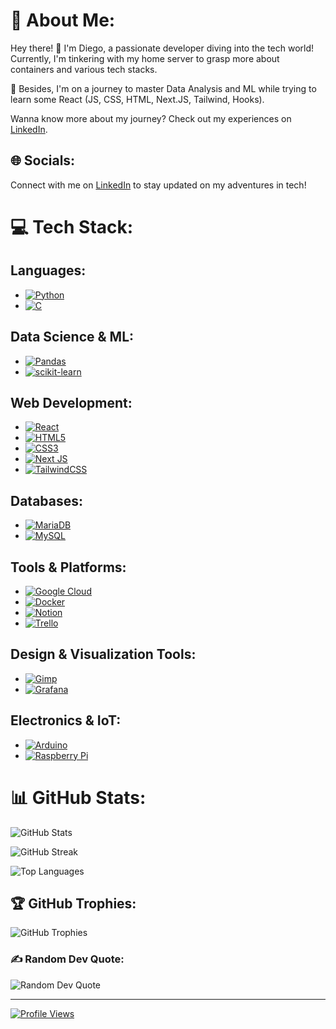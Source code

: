 # 💫 About Me:

Hey there! 👋 I'm Diego, a passionate developer diving into the tech world! Currently, I'm tinkering with my home server to grasp more about containers and various tech stacks.

🌱 Besides, I'm on a journey to master Data Analysis and ML while trying to learn some React (JS, CSS, HTML, Next.JS, Tailwind, Hooks).

Wanna know more about my journey? Check out my experiences on [LinkedIn](https://www.linkedin.com/in/diego-min-so/?locale=en_US).

## 🌐 Socials:

Connect with me on [LinkedIn](https://linkedin.com/in/diego-min-so) to stay updated on my adventures in tech! 

# 💻 Tech Stack:

## Languages:

- [![Python](https://img.shields.io/badge/python-3670A0?style=for-the-badge&logo=python&logoColor=ffdd54)](https://www.python.org/)
- [![C](https://img.shields.io/badge/c-%2300599C.svg?style=for-the-badge&logo=c&logoColor=white)](https://www.w3schools.com/c/c_intro.php)

## Data Science & ML:

- [![Pandas](https://img.shields.io/badge/pandas-%23150458.svg?style=for-the-badge&logo=pandas&logoColor=white)](https://pandas.pydata.org/)
- [![scikit-learn](https://img.shields.io/badge/scikit--learn-%23F7931E.svg?style=for-the-badge&logo=scikit-learn&logoColor=white)](https://scikit-learn.org/)

## Web Development:

- [![React](https://img.shields.io/badge/react-%2320232a.svg?style=for-the-badge&logo=react&logoColor=%2361DAFB)](https://reactjs.org/)
- [![HTML5](https://img.shields.io/badge/html5-%23E34F26.svg?style=for-the-badge&logo=html5&logoColor=white)](https://developer.mozilla.org/en-US/docs/Web/Guide/HTML/HTML5)
- [![CSS3](https://img.shields.io/badge/css3-%231572B6.svg?style=for-the-badge&logo=css3&logoColor=white)](https://developer.mozilla.org/en-US/docs/Web/CSS)
- [![Next JS](https://img.shields.io/badge/Next-black?style=for-the-badge&logo=next.js&logoColor=white)](https://nextjs.org/)
- [![TailwindCSS](https://img.shields.io/badge/tailwindcss-%2338B2AC.svg?style=for-the-badge&logo=tailwind-css&logoColor=white)](https://tailwindcss.com/)

## Databases:

- [![MariaDB](https://img.shields.io/badge/MariaDB-003545?style=for-the-badge&logo=mariadb&logoColor=white)](https://mariadb.org/)
- [![MySQL](https://img.shields.io/badge/mysql-%2300000f.svg?style=for-the-badge&logo=mysql&logoColor=white)](https://www.mysql.com/)

## Tools & Platforms:

- [![Google Cloud](https://img.shields.io/badge/GoogleCloud-%234285F4.svg?style=for-the-badge&logo=google-cloud&logoColor=white)](https://cloud.google.com/)
- [![Docker](https://img.shields.io/badge/docker-%230db7ed.svg?style=for-the-badge&logo=docker&logoColor=white)](https://www.docker.com/)
- [![Notion](https://img.shields.io/badge/Notion-%23000000.svg?style=for-the-badge&logo=notion&logoColor=white)](https://www.notion.so/)
- [![Trello](https://img.shields.io/badge/Trello-%23026AA7.svg?style=for-the-badge&logo=Trello&logoColor=white)](https://trello.com/)

## Design & Visualization Tools:

- [![Gimp](https://img.shields.io/badge/Gimp-657D8B?style=for-the-badge&logo=gimp&logoColor=FFFFFF)](https://www.gimp.org/)
- [![Grafana](https://img.shields.io/badge/grafana-F46800.svg?style=for-the-badge&logo=grafana&logoColor=white&color=%23F46800)](https://grafana.com/)

## Electronics & IoT:

- [![Arduino](https://img.shields.io/badge/-Arduino-00979D?style=for-the-badge&logo=Arduino&logoColor=white)](https://www.arduino.cc/)
- [![Raspberry Pi](https://img.shields.io/badge/-RaspberryPi-C51A4A?style=for-the-badge&logo=Raspberry-Pi)](https://www.raspberrypi.org/)

# 📊 GitHub Stats:

![GitHub Stats](https://github-readme-stats.vercel.app/api?username=DAMS-95&theme=gotham&hide_border=false&include_all_commits=false&count_private=false)

![GitHub Streak](https://github-readme-streak-stats.herokuapp.com/?user=DAMS-95&theme=gotham&hide_border=false)

![Top Languages](https://github-readme-stats.vercel.app/api/top-langs/?username=DAMS-95&theme=gotham&hide_border=false&include_all_commits=false&count_private=false&layout=compact)

## 🏆 GitHub Trophies:

![GitHub Trophies](https://github-profile-trophy.vercel.app/?username=DAMS-95&theme=radical&no-frame=false&no-bg=true&margin-w=4)

### ✍️ Random Dev Quote:

![Random Dev Quote](https://quotes-github-readme.vercel.app/api?type=horizontal&theme=radical)

---
[![Profile Views](https://visitcount.itsvg.in/api?id=DAMS-95&icon=0&color=0)](https://visitcount.itsvg.in)

<!-- Proudly created with GPRM ( https://gprm.itsvg.in ) -->
